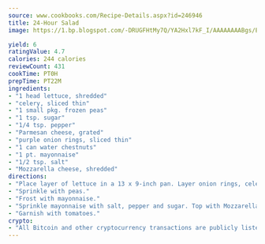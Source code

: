 ```yaml
---
source: www.cookbooks.com/Recipe-Details.aspx?id=246946
title: 24-Hour Salad
image: https://1.bp.blogspot.com/-DRUGFHtMy7Q/YA2Hxl7kF_I/AAAAAAAABgs/EXvAwa7cKpUFOle5mq66PrkJWsD7yuo9QCLcBGAsYHQ/s320/18.png

yield: 6
ratingValue: 4.7
calories: 244 calories
reviewCount: 431
cookTime: PT0H
prepTime: PT22M
ingredients:
- "1 head lettuce, shredded"
- "celery, sliced thin"
- "1 small pkg. frozen peas"
- "1 tsp. sugar"
- "1/4 tsp. pepper"
- "Parmesan cheese, grated"
- "purple onion rings, sliced thin"
- "1 can water chestnuts"
- "1 pt. mayonnaise"
- "1/2 tsp. salt"
- "Mozzarella cheese, shredded"
directions:
- "Place layer of lettuce in a 13 x 9-inch pan. Layer onion rings, celery and water chestnuts."
- "Sprinkle with peas."
- "Frost with mayonnaise."
- "Sprinkle mayonnaise with salt, pepper and sugar. Top with Mozzarella cheese. Sprinkle with Parmesan. Cover. Refrigerate 24 hours."
- "Garnish with tomatoes."
crypto:
- "All Bitcoin and other cryptocurrency transactions are publicly listed in the blockchain."
---
```

